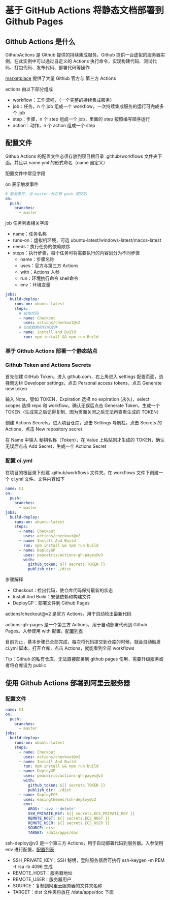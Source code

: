# 基于 GitHub Actions 将静态文档部署到 Github Pages

## Github Actions 是什么

GithubActions 是 Github 提供的持续集成服务。Github 提供一台虚拟的服务器实例，在此实例中可以通过自定义的 Actions 执行命令，实现构建代码、测试代码、打包代码、发布代码、部署代码等操作

[marketplace](https://github.com/marketplace?type=actions) 提供了大量 Github 官方与 第三方 Actions

actions 由以下部分组成

- workflow：工作流程，（一个完整的持续集成服务）
- job：任务，n 个 job 组成一个 workflow，一次持续集成服务的运行可完成多个 job
- step：步骤，n 个 step 组成一个 job，里面的 step 按照编写顺序运行
- action：动作，n 个 action 组成一个 step

## 配置文件

Github Actions 的配置文件必须存放到项目根目录 .github/workflows 文件夹下面。并且以 name.yml 的形式命名（name 自定义）

配置文件中常见字段

on 表示触发事件

```yml
# 触发条件，当 master 分之有 push 提交后
on:
  push:
    branches:
      - master
```

job 任务列表相关字段

- name：任务名称
- runs-on：虚拟机环境，可选 ubuntu-latest/windows-latest/macos-latest
- needs：执行任务的依赖顺序
- steps：执行步骤，每个任务可将需要执行的内容划分为不同步骤
    - name：步骤名称
    - uses：官方与第三方 Actions
    - with：Actions 入参
    - run：环境执行命令 shell命令
    - env：环境变量

```yml
jobs:
  build-deploy:
    runs-on: ubuntu-latest
    steps:
      # 拉取代码
      - name: Checkout
        uses: actions/checkout@v2
      # 安装依赖和打包文件
      - name: Install and Build
        run: npm install && npm run Build
```

### 基于 Github Actions 部署一个静态站点

### Github Token and Actions Secrets

首先创建 GitHub Token。进入 github.com，右上角进入 settings 配置页面，选择侧边栏 Developer settings，点击 Personal access tokens，点击 Generate new token

输入 Note，譬如 TOKEN，Expiration 选择 no expiration (永久)，select scopes 选择 repo 和 workflow。确认无误后点击 Generate Token，生成一个 TOKEN（生成完之后记得复制，因为页面关闭之后无法再查看生成的 TOKEN）

创建 Actions Secrets。进入项目仓库，点击 Settings 导航栏，点击 Secrets 的 Actions，点击 New repository secret 

在 Name 中输入 秘钥名称（Token），在 Value 上粘贴刚才生成的 TOKEN，确认无误后点击 Add Secret，生成一个 Actions Secret 

### 配置 ci.yml

在项目的根目录下创建 .github/workflows 文件夹。在 workflows 文件下创建一个 ci.yml 文件。文件内容如下

```yml
name: CI
on:
  push:
    branches:
      - master
jobs:
  build-deploy:
    runs-on: ubuntu-latest
    steps:
      - name: Checkout
        uses: actions/checkout@v2
      - name: Install And Build
        run: npm install && npm run build
      - name: DeployGP
        uses: peaceiris/actions-gh-pages@v3
        with:
          github_token: ${{ secrets.TOKEN }}
          publish_dir: ./dist
```

步骤解释

- Checkout：检出代码，使仓库代码保持最新的状态
- Install And Build：安装依赖和构建文件
- DeployGP：部署文件到 Github Pages

actions/checkout@v2 是官方 Actions，用于自动检出最新代码

actions-gh-pages 是一个第三方 Actions，用于自动部署代码到 Github Pages。入参使用 with 配置，[配置列表](https://github.com/peaceiris/actions-gh-pages#options)

目前为止，基本步骤已全部完成，每次将代码提交到仓库的时候，就会自动触发 ci.yml 脚本。打开仓库，点击 Actions，就能看到全部 workflows

Tip：Github 的私有仓库，无法直接部署到 github pages 使用，需要升级服务或者将仓库设为 public

## 使用 Github Actions 部署到阿里云服务器

### 配置文件

```yml
name: CI
on:
  push:
    branches:
      - master
jobs:
  build-deploy:
    runs-on: ubuntu-latest
    steps:
      - name: Checkout
        uses: actions/checkout@v2
      - name: Install And Build
        run: npm install && npm run build
      - name: DeployGP
        uses: peaceiris/actions-gh-pages@v3
        with:
          github_token: ${{ secrets.TOKEN }}
          publish_dir: ./dist
      - name: DeployECS
        uses: easingthemes/ssh-deploy@v2
        env:
          ARGS: '-avz --delete'
          SSH_PRIVATE_KEY: ${{ secrets.ECS_PRIVATE_KEY }}
          REMOTE_HOST: ${{ secrets.ECS_HOST }}
          REMOTE_USER: ${{ secrets.ECS_USER }}
          SOURCE: dist
          TARGET: /data/apps/doc
```

ssh-deploy@v3 是一个第三方 Actions，用于自动部署代码到服务器。入参使用 env 进行配置，[配置列表](https://github.com/easingthemes/ssh-deploy#configuration)

- SSH_PRIVATE_KEY：SSH 秘钥，登陆服务器后可执行 ssh-keygen -m PEM -t rsa -b 4096 生成 
- REMOTE_HOST：服务器地址
- REMOTE_USER：服务器用户
- SOURCE：复制到阿里云服务器的文件夹名称
- TARGET：dist 文件夹将放在 /data/apps/doc 下面